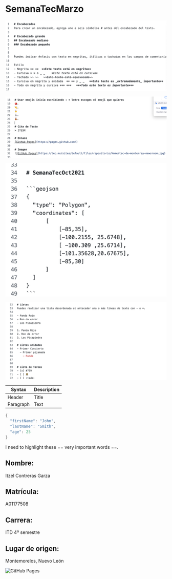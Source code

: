 # SemanaTecMarzo
![alt text](git1.png)

![alt text](git2.png)

![alt text](git3.png)


![alt text](git4.png)


| Syntax | Description |
| ----------- | ----------- |
| Header | Title |
| Paragraph | Text |


```c++
{
  "firstName": "John",
  "lastName": "Smith",
  "age": 25
}
```

I need to highlight these == very important words ==.

## Nombre:
Itzel Contreras Garza

## Matrícula:
A01177508

## Carrera:
ITD 4º semestre

## Lugar de origen:
Montemorelos, Nuevo León

![GitHub Pages](https://festivalsantalucia.gob.mx/wp-content/uploads/montemorelos_1400x695.jpg)


